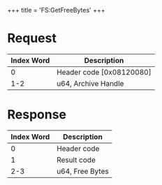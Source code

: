 +++
title = 'FS:GetFreeBytes'
+++

# Request

| Index Word | Description                |
|------------|----------------------------|
| 0          | Header code \[0x08120080\] |
| 1-2        | u64, Archive Handle        |

# Response

| Index Word | Description     |
|------------|-----------------|
| 0          | Header code     |
| 1          | Result code     |
| 2-3        | u64, Free Bytes |
